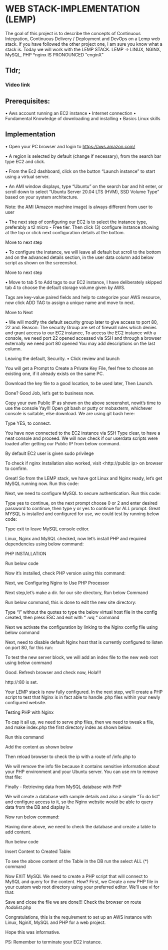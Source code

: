 
# WEB STACK-IMPLEMENTATION (LEMP)

 The goal of this project is to describe the concepts of Continuous Integration, Continuous Delivery / Deployment and DevOps on a Lemp web stack.
 if you have followed the other project one, I am sure you know what a stack is. Today we will work with the LEMP STACK.
LEMP => LINUX, NGINX, MySQL, PHP
*nginx IS PRONOUNCED  "enginX"
 
## Tldr;
### Video link

## Prerequisites:
•	Aws account running an EC2 instance
•	Internet connection
•	Fundamental Knowledge of downloading and installing
•	Basics Linux skills







## Implementation

•	Open your PC browser and login to https://aws.amazon.com/

•	A region is selected by default (change if necessary), from the search bar type EC2 and click.

 
 
•	From the Ec2 dashboard, click on the button “Launch instance” to start using a virtual server.


 

•	An AMI window displays, type “Ubuntu” on the search bar and hit enter, or scroll down to select “Ubuntu Server 20.04 LTS (HVM), SSD Volume Type” based on your system architecture.
                 
  Note: the AMI (Amazon machine image) is always different from user to user

 
 
 
•	The next step of configuring our EC2 is to select the instance type, preferably a t2 micro - Free tier. Then click (3) configure instance showing at the top or click next configuration details at the bottom.
 
  
Move to next step
 
 
•	To configure the instance, we will leave all default but scroll to the bottom and on the advanced details section, in the user data column add below script as shown on the screenshot.
  
 
 



  
 
Move to next step

 
•	Move to tab 5 to Add tags to our EC2 instance, I have deliberately skipped tab 4 to choose the default storage volume given by AWS.
 
Tags are key-value paired fields and help to categorize your AWS resource, now click ADD TAG to assign a unique name and move to next.
 
 
 Move to Next
 
•	We will modify the default security group later to  give access to port 80, 22 and.
 Reason:  The security Group are set of firewall rules which denies and grant access to our EC2 instance, 
To access the EC2 instance with a console, we need port 22 opened accessed via SSH and through a browser externally we need port 80 opened
You may add descriptions on the last column.
 
 
Leaving the default, Security. 
•	Click review and launch
 
  
You will get a Prompt to Create a Private Key File, feel free to choose an existing one, if it already exists on the same PC.
 
Download the key file to a good location, to be used later, Then Launch.
 
  
Done? Good Job, let’s get to business now.
 
 
Copy your own Public IP as shown on the above screenshot, nowit’s time to use the console 
Yay!!!
Open git bash or putty or mobaxterm, whichever console is suitable, else download.
We are using git bash here:

 
Type YES, to connect.

 
You have now connected to the EC2 instance via SSH
Type clear, to have a neat console and proceed.
We will now check if our userdata scripts were loaded after getting our Public IP from below command.


 
By default EC2 user is given sudo privilege

  

To check if nginx installation also worked, visit <http://public ip> on browser to confirm.

Great!
So from the LEMP stack, we have got Linux and Nginx ready, let’s get MySQL running now.
Run this code:




 

Next, we need to configure MySQL to secure authentication.
Run this code:




Type yes to continue, on the next prompt choose 0 or 2 and enter desired password to continue, then type y or yes to continue for ALL prompt.
Great MYSQL is installed and configured for use, we could test by running below code:


 


 

Type exit to leave MySQL console editor.



Linux, Nginx and MySQL checked, now let’s install PHP and required dependencies using below command:





PHP INSTALLATION

Run below code
 
 


Now it’s installed, check PHP version using this command:




Next, we Configuring Nginx to Use PHP Processor

Next step,let’s make a dir. for our site directory, Run below Command





Run below command, this is done to edit the new site directory:

 


Type “I” without the quotes to type the below virtual host file in the config created, then press ESC and exit with “ :wq “ command
 
 










Next we activate the configuration by linking  to the Nginx config file using below command
 


Next, need to disable default Nginx host that is currently configured to listen on port 80, for this run:
 



To test the new server block, we will add an index file to the new web root using below command

 
Good. 
Refresh browser and check now, Hola!!!
 
http://<public ip>:80 is set.
 
 
Your LEMP stack is now fully configured. In the next step, we’ll create a PHP script to test that Nginx is in fact able to handle .php files within your newly configured website.

Testing PHP with Nginx

To cap it all up, we need to serve php files, then we need to tweak a file, and make index.php the first directory index as shown below.
 
Run this command




Add the content as shown below



 

Then reload browser to check the  ip with a route of   /info.php to  
 

We will remove the info file because it contains sensitive information about your PHP environment and your Ubuntu server. You can use rm to remove that file:








Finally - Retrieving data from MySQL database with PHP

We will create a database  with  sample details and also a simple “To do list” and configure access to it, so the Nginx website would be able to query data from the DB and display it.

Now run below command:







 
 



Having done above, we need to check the database and create a table to add content.
 

Run below code




 

Insert Content to Created Table:



 


To see the above content of the Table in the DB  run the select ALL (*) command



Now EXIT MySQL
We need to create a PHP script that will connect to MySQL and query for the content.
How?
First, we Create a new PHP file in your custom web root directory using your preferred editor. We’ll use vi for that:

















Save and close the file we are done!!!
Check the browser on route /todolist.php




 


 
Congratulations, this is the requirement to set up an AWS instance with Linux, NginX, MySQL and PHP for a web project.

Hope this was informative.

PS: Remember to terminate your EC2 instance.



